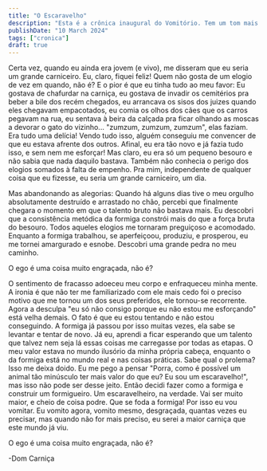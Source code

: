 ```yaml
---
title: "O Escaravelho"
description: "Esta é a crônica inaugural do Vomitório. Tem um tom mais pessoal e define o espírito do projeto."
publishDate: "10 March 2024"
tags: ["cronica"]
draft: true
---
```


Certa vez, quando eu ainda era jovem (e vivo), me disseram que eu seria um grande carniceiro. Eu, claro, fiquei feliz! Quem não gosta de um elogio de vez em quando, não é? E o pior é que eu tinha tudo ao meu favor: Eu gostava de chafurdar na carniça, eu gostava de invadir os cemitérios pra beber a bile dos recém chegados, eu arrancava os sisos dos juizes quando eles chegavam empacotados, eu comia os olhos dos cães que os carros pegavam na rua, eu sentava à beira da calçada pra ficar olhando as moscas a devorar o gato do vizinho... "zumzum, zumzum, zumzum", elas faziam. Era tudo uma delícia! Vendo tudo isso, alguém conseguiu me convencer de que eu estava afrente dos outros. Afinal, eu era tão novo e já fazia tudo isso, e sem nem me esforçar! Mas claro, eu era só um pequeno besouro e não sabia que nada daquilo bastava. Também não conhecia o perigo dos elogios somados à falta de empenho. Pra mim, independente de qualquer coisa que eu fizesse, eu seria um grande carniceiro, um dia.
 
Mas abandonando as alegorias:
Quando há alguns dias tive o meu orgulho absolutamente destruído e arrastado no chão, percebi que finalmente chegara o momento em que o talento bruto não bastava mais. Eu descobri que a consistência metódica da formiga constrói mais do que a força bruta do besouro. Todos aqueles elogios me tornaram preguiçoso e acomodado. Enquanto a formiga trabalhou, se aperfeiçoou, produziu, e prosperou, eu me tornei amargurado e esnobe. Descobri uma grande pedra no meu caminho.

O ego é uma coisa muito engraçada, não é?

O sentimento de fracasso adoeceu meu corpo e enfraqueceu minha mente. A ironia é que não ter me familiarizado com ele mais cedo foi o preciso motivo que me tornou um dos seus preferidos, ele tornou-se recorrente. Agora a desculpa "eu só não consigo porque eu não estou me esforçando" está velha demais. O fato é que eu estou tentando e não estou conseguindo. A formiga já passou por isso muitas vezes, ela sabe se levantar e tentar de novo. Já eu, aprendi a ficar esperando que um talento que talvez nem seja lá essas coisas me carregasse por todas as etapas. O meu valor estava no mundo ilusório da minha própria cabeça, enquanto o da formiga está no mundo real e nas coisas práticas. Sabe qual o prolema? Isso me deixa doido. Eu me pego a pensar "Porra, como é possível um animal tão minúsculo ter mais valor do que eu? Eu sou um escaravelho!", mas isso não pode ser desse jeito. Então decidi fazer como a formiga e construir um formigueiro. Um escaravelheiro, na verdade. Vai ser muito maior, e cheio de coisa podre. Que se foda a formiga! Por isso eu vou vomitar. Eu vomito agora, vomito mesmo, desgraçada, quantas vezes eu precisar, mas quando não for mais preciso, eu serei a maior carniça que este mundo já viu.

O ego é uma coisa muito engraçada, não é?

-Dom Carniça

